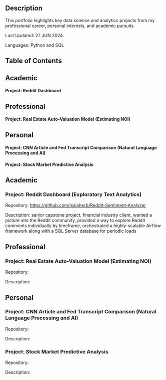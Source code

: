 ## Description
This portfolio highlights key data science and analytics projects from my professional career, personal interests, and academic pursuits.

Last Updated: 27 JUN 2024.

Languages: Python and SQL

## Table of Contents
## Academic
#### Project: Reddit Dashboard
## Professional
#### Project: Real Estate Auto-Valuation Model (Estimating NOI)
## Personal 
#### Project: CNN Article and Fed Transcript Comparison (Natural Language Processing and AI)
#### Project: Stock Market Predictive Analysis

## Academic
### Project: Reddit Dashboard (Exploratory Text Analytics)
Repository: https://github.com/isaiaherb/Reddit-Sentiment-Analyzer <br>

Description: senior capstone project, financial industry client, wanted a picture into the Reddit community, provided a way to explore Reddit comments individually by timeframe, orchestrated a highly-scalable Airflow framework along with a SQL Server database for periodic loads

## Professional
### Project: Real Estate Auto-Valuation Model (Estimating NOI)
Repository: 

Description:

## Personal
### Project: CNN Article and Fed Transcript Comparison (Natural Language Processing and AI)
Repository: 

Description:

### Project: Stock Market Predictive Analysis
Repository:

Description:

